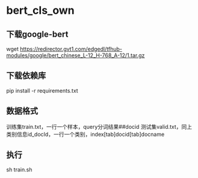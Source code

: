 # bert_cls_own
## 下载google-bert
wget https://redirector.gvt1.com/edgedl/tfhub-modules/google/bert_chinese_L-12_H-768_A-12/1.tar.gz
## 下载依赖库
pip install -r requirements.txt
## 数据格式
训练集train.txt，一行一个样本，query分词结果##docid
测试集valid.txt，同上
类别信息id_docId，一行一个类别，index[tab]docid[tab]docname
## 执行
sh train.sh